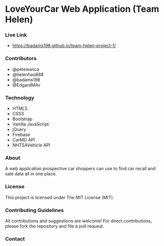 # LoveYourCar Web Application (Team Helen)

### Live Link
 - https://badams198.github.io/team-helen-project-1/
 
### Contributors
 - @petewanca
 - @helenhao888
 - @badams198
 - @EdgardMAv
 
### Technology
  - HTML5
  - CSS3
  - Bootstrap
  - Vanilla JavaScript
  - jQuery
  - Firebase
  - CarMD API
  - NHTSAVehicle API

### About
A web application prospective car shoppers can use to find car recall and sale data all in one place.

### License
This project is licensed under The MIT License (MIT).

### Contributing Guidelines
All contributions and suggestions are welcome! For direct contributions, please fork the repository and file a pull request.

### Contact

